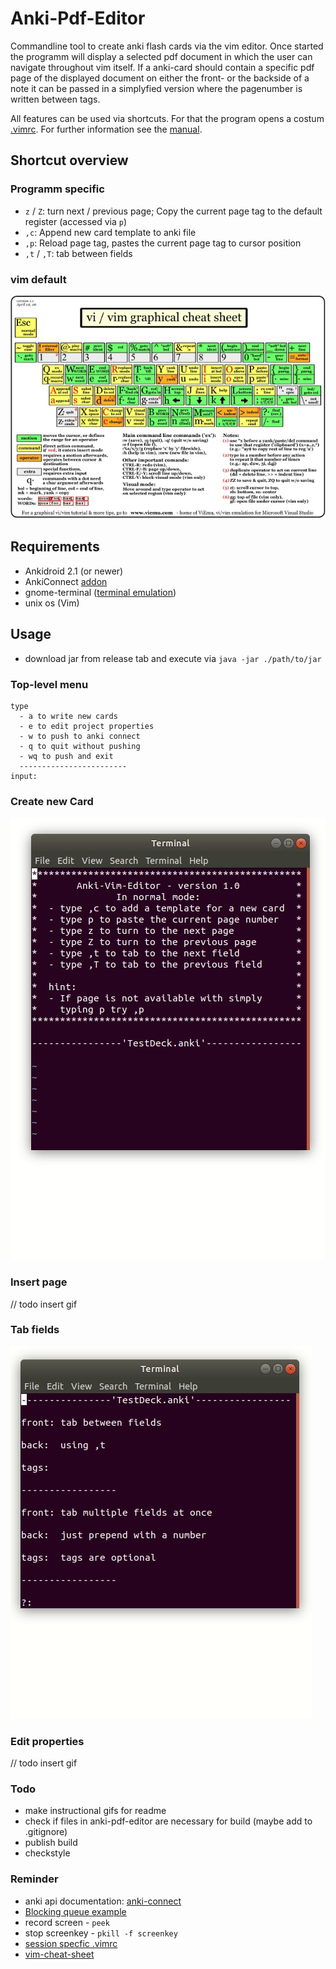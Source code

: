 # Anki-Pdf-Editor
Commandline tool to create anki flash cards via the vim editor. Once started the programm will display a selected pdf document in which the user can navigate throughout vim itself. If a anki-card should contain a specific pdf page of the displayed document on either the front- or the backside of a note it can be passed in a simplyfied version where the pagenumber is written between tags. 

All features can be used via shortcuts. For that the program opens a costum [.vimrc](./anki-pdf-editor/src/main/resources/com/dermacon/ankipdfeditor/.vimrc). For further information see the [manual](./otherDocs/manual-tex/manual.pdf).

## Shortcut overview

### Programm specific
* `z` / `Z`: turn next / previous page; Copy the current page tag to the default register (accessed via `p`)
* `,c`: Append new card template to anki file
* `,p`: Reload page tag, pastes the current page tag to cursor position
* `,t` / `,T`: tab between fields

### vim default 
![vim-cheat-sheet](./otherDocs/manual-tex/img/vim-cheat-sheet.jpg)

## Requirements
* Ankidroid 2.1 (or newer)
* AnkiConnect [addon](https://ankiweb.net/shared/info/2055492159)
* gnome-terminal ([terminal emulation](https://askubuntu.com/questions/684180/how-to-reinstall-gnome-terminal))
* unix os (Vim)

## Usage
* download jar from release tab and execute via `java -jar ./path/to/jar`

### Top-level menu
```
type
  - a to write new cards
  - e to edit project properties
  - w to push to anki connect
  - q to quit without pushing
  - wq to push and exit
  ------------------------
input: 
```

### Create new Card
![addNewCard](./otherDocs/instructional-gifs/addNewCard.gif)

### Insert page
// todo insert gif

### Tab fields
   ![tabFields](./otherDocs/instructional-gifs/tabFields.gif)

### Edit properties
// todo insert gif

### Todo
* make instructional gifs for readme 
* check if files in anki-pdf-editor are necessary for build (maybe add to .gitignore)
* publish build
* checkstyle

### Reminder
* anki api documentation: [anki-connect](https://foosoft.net/projects/anki-connect/)
* [Blocking queue example](https://www.mkyong.com/java/java-blockingqueue-examples/)
* record screen - `peek`
* stop screenkey - `pkill -f screenkey`
* [session specfic .vimrc](https://superuser.com/questions/489930/using-a-session-specific-vimrc)
* [vim-cheat-sheet](https://www.slideshare.net/alfrescoqa/vivimcheatsheetpdf)

